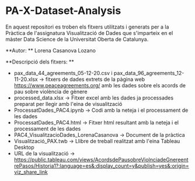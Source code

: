 # PA-X-Dataset-Analysis

En aquest repositori es troben els fitxers utilitzats i generats per a la Pràctica de l'assignatura Visualització de Dades que s'imparteix en el màster Data Science de la Universitat Oberta de Catalunya. 

**Autor: **
Lorena Casanova Lozano

**Descripció dels fitxers: **

* pax_data_44_agreements_05-12-20.csv i pax_data_96_agreements_12-11-20.xlsx -> fitxers de dades extrets de la pàgina web https://www.peaceagreements.org/ amb les dades sobre els acords de pau sobre violència de gènere
* processed_data.xlsx -> Fitxer excel amb les dades ja processades preparat per llegir amb l'eina de visualització 
* ProcessatDades_PAC4.ipynb -> Codi amb la neteja i el processament de les dades
* ProcessatDades_PAC4.html -> Fitxer html resultant amb la neteja i el processament de les dades
* PAC4_VisualitzacioDades_LorenaCasanova -> Document de la pràctica 
* Visualització_PAX.twb -> Llibre de treball realitzat amb l'eina Tableau Desktop
* URL de la visualització -> https://public.tableau.com/views/AcordsdePausobreViolnciadeGnereentrePasos/Historia1?:language=es&:display_count=y&publish=yes&:origin=viz_share_link 


